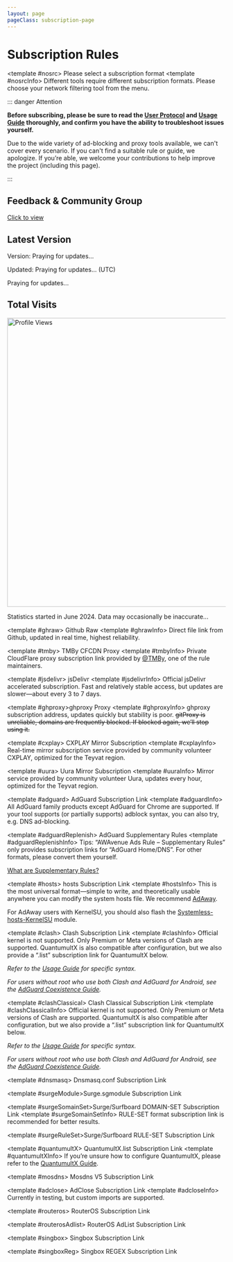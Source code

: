 ```yaml
---
layout: page
pageClass: subscription-page
---
```


# Subscription Rules

<SubscribeLinkList>
  <!-- ### Subscription Source Information ### -->

  <!-- Default -->
  <template #nosrc> Please select a subscription format </template>
  <template #nosrcInfo>
  Different tools require different subscription formats. Please choose your network filtering tool from the menu.

  ::: danger Attention

  **Before subscribing, please be sure to read the [User Protocol](./Protocol.md) and [Usage Guide](./Knowledge) thoroughly, and confirm you have the ability to troubleshoot issues yourself.**

  Due to the wide variety of ad-blocking and proxy tools available, we can't cover every scenario. If you can't find a suitable rule or guide, we apologize. If you’re able, we welcome your contributions to help improve the project (including this page).

  :::

  ## Feedback & Community Group

  [Click to view](/Support.html)

  ## Latest Version

  <Version hidden>Changelog is provided by GitHub. If loading fails continuously, please try a different network environment.</Version>

  Version: <Version version>Praying for updates...</Version>

  Updated: <Version date>Praying for updates...</Version> (UTC)

  <Version info>Praying for updates...</Version>

  ## Total Visits

  <p align="left">
    <img src="https://count.getloli.com/get/@TG-Twiligh?theme=booru-helltaker" alt="Profile Views" width="666"/>
  </p>
  Statistics started in June 2024. Data may occasionally be inaccurate...
  </template>

  <!-- Github Raw -->
  <template #ghraw> Github Raw </template>
  <template #ghrawInfo>
  Direct file link from Github, updated in real time, highest reliability.
  </template>

  <!-- TMBy CDN Proxy -->
  <template #tmby> TMBy CFCDN Proxy </template>
  <template #tmbyInfo>
  Private CloudFlare proxy subscription link provided by [@TMBy](https://github.com/tmby), one of the rule maintainers.
  </template>

  <!-- jsDelivr -->
  <template #jsdelivr> jsDelivr </template>
  <template #jsdelivrInfo>
  Official jsDelivr accelerated subscription. Fast and relatively stable access, but updates are slower—about every 3 to 7 days.
  </template>

  <template #ghproxy>ghproxy Proxy</template>
  <template #ghproxyInfo>
  ghproxy subscription address, updates quickly but stability is poor. ~~gitProxy is unreliable, domains are frequently blocked. If blocked again, we’ll stop using it.~~
  </template>

  <!-- CXPLAY -->
  <template #cxplay> CXPLAY Mirror Subscription </template>
  <template #cxplayInfo>
  Real-time mirror subscription service provided by community volunteer CXPLAY, optimized for the Teyvat region.
  </template>

  <!-- Uura -->
  <template #uura> Uura Mirror Subscription </template>
  <template #uuraInfo>
  Mirror service provided by community volunteer Uura, updates every hour, optimized for the Teyvat region.
  </template>

  <!-- ### Tool Information ### -->

  <!-- AdGuard -->
  <template #adguard> AdGuard Subscription Link </template>
  <template #adguardInfo> All AdGuard family products except AdGuard for Chrome are supported. If your tool supports (or partially supports) adblock syntax, you can also try, e.g. DNS ad-blocking. </template>

  <!-- AdGuard Supplementary Rules -->
  <template #adguardReplenish> AdGuard Supplementary Rules </template>
  <template #adguardReplenishInfo>
  Tips: “AWAvenue Ads Rule – Supplementary Rules” only provides subscription links for “AdGuard Home/DNS”. For other formats, please convert them yourself.

  [What are Supplementary Rules?](https://github.com/TG-Twilight/AWAvenue-Ads-Rule/blob/main/assets/README_Update.md#:~:text=%E6%96%B0%E5%A2%9E%EF%BC%9CAWAvenue%2DAds%2DRule%2DReplenish%E2%80%9D%EF%BC%8C%E7%A7%8B%E9%A3%8E%E5%B9%BF%E5%91%8A%E8%A7%84%E5%88%99%E7%9A%84%E8%A1%A5%E5%85%85%E8%A7%84%E5%88%99%EF%BC%8C%E6%AD%A4%E8%A7%84%E5%88%99%E5%8C%85%E5%90%AB%E4%B8%80%E4%BA%9B%E8%BE%83%E4%B8%BA%E6%BF%80%E8%BF%9B%E7%9A%84%E8%A2%AB%E6%8B%A6%E6%88%AA%E5%9F%9F%E5%90%8D%EF%BC%88%E6%BF%80%E8%BF%9B%E7%A8%8B%E5%BA%A6%E8%BF%9C%E8%BF%9C%E4%B8%8D%E5%A6%82%E2%80%9CAWAvenue%2DAds%2DRule%2DStrict%E6%BF%80%E8%BF%9B%E7%89%88%E2%80%9D%EF%BC%89%EF%BC%8C%E4%B8%94%E6%AF%8F%E4%B8%AA%E9%83%BD%E9%85%8D%E6%9C%89%E7%9B%B8%E5%85%B3%E7%9A%84%E8%AF%B4%E6%98%8E%E3%80%82%E8%BF%99%E4%BA%9B%E5%9F%9F%E5%90%8D%E9%80%9A%E5%B8%B8%E6%9D%A5%E8%AE%B2%E4%B8%8D%E4%BC%9A%E5%A4%AA%E5%BD%B1%E5%93%8D%E4%BD%A0%E7%BD%91%E7%BB%9C%E7%9A%84%E6%AD%A3%E5%B8%B8%E4%BD%BF%E7%94%A8%EF%BC%8C%E4%BD%86%E8%BF%98%E6%98%AF%E4%B8%BA%E6%9C%89%E9%9C%80%E8%A6%81%E7%9A%84%E4%BA%BA%E6%8F%90%E4%BE%9B%E4%BA%86%E4%B8%80%E4%B8%AA%E9%80%89%E6%8B%A9%EF%BC%8C%E4%BD%A0%E5%8F%AF%E4%BB%A5%E8%87%AA%E7%94%B1%E9%80%89%E6%8B%A9%E6%98%AF%E5%90%A6%E8%AE%A2%E9%98%85%E3%80%82)
  </template>

  <!-- hosts -->
  <template #hosts> hosts Subscription Link </template>
  <template #hostsInfo>
  This is the most universal format—simple to write, and theoretically usable anywhere you can modify the system hosts file. We recommend [AdAway](https://adaway.org/).

  For AdAway users with KernelSU, you should also flash the [Systemless-hosts-KernelSU](https://github.com/symbuzzer/systemless-hosts-KernelSU-module) module.
  </template>

  <!-- Clash -->
  <template #clash> Clash Subscription Link </template>
  <template #clashInfo>
  Official kernel is not supported. Only Premium or Meta versions of Clash are supported. QuantumultX is also compatible after configuration, but we also provide a “.list” subscription link for QuantumultX below.

  *Refer to the [Usage Guide](./Knowledge) for specific syntax.*

  *For users without root who use both Clash and AdGuard for Android, see the [AdGuard Coexistence Guide](https://awavenue.top/Coexist.html).*
  </template>

  <!-- Clash Classical -->
  <template #clashClassical> Clash Classical Subscription Link </template>
  <template #clashClassicalInfo>
  Official kernel is not supported. Only Premium or Meta versions of Clash are supported. QuantumultX is also compatible after configuration, but we also provide a “.list” subscription link for QuantumultX below.

  *Refer to the [Usage Guide](./Knowledge) for specific syntax.*

  *For users without root who use both Clash and AdGuard for Android, see the [AdGuard Coexistence Guide](https://awavenue.top/Coexist.html).*
  </template>

  <!-- dnsmasq -->
  <template #dnsmasq> Dnsmasq.conf Subscription Link </template>

  <!-- Surge Module -->
  <template #surgeModule>Surge.sgmodule Subscription Link </template>

  <!-- Surge/Surfboard DOMAIN-SET -->
  <template #surgeSomainSet>Surge/Surfboard DOMAIN-SET Subscription Link </template>
  <template #surgeSomainSetInfo> RULE-SET format subscription link is recommended for better results. </template>

  <!-- Surge/Surfboard RULE-SET -->
  <template #surgeRuleSet>Surge/Surfboard RULE-SET Subscription Link </template>

  <template #quantumultX> QuantumultX.list Subscription Link </template>
  <template #quantumultXInfo> If you’re unsure how to configure QuantumultX, please refer to the <a href="./QuantumultX.html">QuantumultX Guide</a>. </template>

  <!-- Mosdns V5 -->
  <template #mosdns> Mosdns V5 Subscription Link </template>

  <!-- AdClose rule -->
  <template #adclose> AdClose Subscription Link </template>
  <template #adcloseInfo> Currently in testing, but custom imports are supported. </template>

  <!-- RouterOS -->
  <template #routeros> RouterOS Subscription Link </template>

  <!-- RouterOS AdList -->
  <template #routerosAdlist> RouterOS AdList Subscription Link </template>

  <!-- Singbox -->
  <template #singbox> Singbox Subscription Link </template>

  <!-- Singbox REGEX -->
  <template #singboxReg> Singbox REGEX Subscription Link </template>
</SubscribeLinkList>
